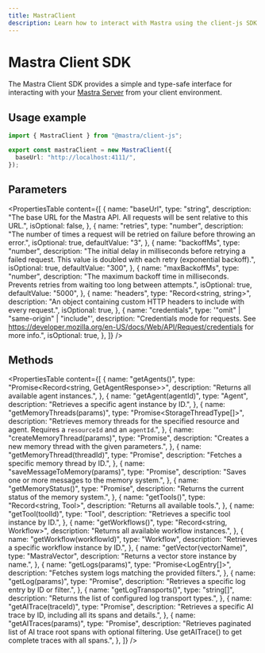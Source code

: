 ```yaml
---
title: MastraClient
description: Learn how to interact with Mastra using the client-js SDK.
---
```


# Mastra Client SDK

The Mastra Client SDK provides a simple and type-safe interface for interacting with your [Mastra Server](/docs/deployment/server-deployment) from your client environment.

## Usage example

```typescript filename="lib/mastra/mastra-client.ts" showLineNumbers copy
import { MastraClient } from "@mastra/client-js";

export const mastraClient = new MastraClient({
  baseUrl: "http://localhost:4111/",
});
```

## Parameters

<PropertiesTable
content={[
{
name: "baseUrl",
type: "string",
description: "The base URL for the Mastra API. All requests will be sent relative to this URL.",
isOptional: false,
},
{
name: "retries",
type: "number",
description: "The number of times a request will be retried on failure before throwing an error.",
isOptional: true,
defaultValue: "3",
},
{
name: "backoffMs",
type: "number",
description: "The initial delay in milliseconds before retrying a failed request. This value is doubled with each retry (exponential backoff).",
isOptional: true,
defaultValue: "300",
},
{
name: "maxBackoffMs",
type: "number",
description: "The maximum backoff time in milliseconds. Prevents retries from waiting too long between attempts.",
isOptional: true,
defaultValue: "5000",
},
{
name: "headers",
type: "Record<string, string>",
description: "An object containing custom HTTP headers to include with every request.",
isOptional: true,
},
{
name: "credentials",
type: '"omit" | "same-origin" | "include"',
description: "Credentials mode for requests. See https://developer.mozilla.org/en-US/docs/Web/API/Request/credentials for more info.",
isOptional: true,
},
]}
/>

## Methods

<PropertiesTable
content={[
{
name: "getAgents()",
type: "Promise<Record<string, GetAgentResponse>>",
description: "Returns all available agent instances.",
},
{
name: "getAgent(agentId)",
type: "Agent",
description: "Retrieves a specific agent instance by ID.",
},
{
name: "getMemoryThreads(params)",
type: "Promise<StorageThreadType[]>",
description: "Retrieves memory threads for the specified resource and agent. Requires a `resourceId` and an `agentId`.",
},
{
name: "createMemoryThread(params)",
type: "Promise<MemoryThread>",
description: "Creates a new memory thread with the given parameters.",
},
{
name: "getMemoryThread(threadId)",
type: "Promise<MemoryThread>",
description: "Fetches a specific memory thread by ID.",
},
{
name: "saveMessageToMemory(params)",
type: "Promise<void>",
description: "Saves one or more messages to the memory system.",
},
{
name: "getMemoryStatus()",
type: "Promise<MemoryStatus>",
description: "Returns the current status of the memory system.",
},
{
name: "getTools()",
type: "Record<string, Tool>",
description: "Returns all available tools.",
},
{
name: "getTool(toolId)",
type: "Tool",
description: "Retrieves a specific tool instance by ID.",
},
{
name: "getWorkflows()",
type: "Record<string, Workflow>",
description: "Returns all available workflow instances.",
},
{
name: "getWorkflow(workflowId)",
type: "Workflow",
description: "Retrieves a specific workflow instance by ID.",
},
{
name: "getVector(vectorName)",
type: "MastraVector",
description: "Returns a vector store instance by name.",
},
{
name: "getLogs(params)",
type: "Promise<LogEntry[]>",
description: "Fetches system logs matching the provided filters.",
},
{
name: "getLog(params)",
type: "Promise<LogEntry>",
description: "Retrieves a specific log entry by ID or filter.",
},
{
name: "getLogTransports()",
type: "string[]",
description: "Returns the list of configured log transport types.",
},
{
name: "getAITrace(traceId)",
type: "Promise<AITraceRecord>",
description: "Retrieves a specific AI trace by ID, including all its spans and details.",
},
{
name: "getAITraces(params)",
type: "Promise<GetAITracesResponse>",
description: "Retrieves paginated list of AI trace root spans with optional filtering. Use getAITrace() to get complete traces with all spans.",
},
]}
/>
